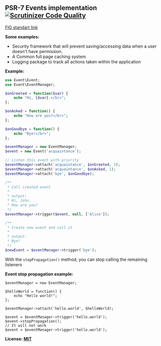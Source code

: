 ## PSR-7 Events implementation [![Scrutinizer Code Quality](https://scrutinizer-ci.com/g/Folleah/psr7-event-emitter/badges/quality-score.png?b=master)](https://scrutinizer-ci.com/g/Folleah/psr7-event-emitter/?branch=master)

[FIG standart link](https://github.com/php-fig/fig-standards/blob/master/proposed/event-manager.md)

**Some examples:**
- Security framework that will prevent saving/accessing data when a user doesn't have permission.
- A Common full page caching system
- Logging package to track all actions taken within the application

**Example:**
```php
use Event\Event;
use Event\EventManager;

$onGreeted = function($var) {
    echo "Hi, {$var}.</br>";
};

$onAsked = function() {
    echo "How are you?</br>";
};

$onGoodbye = function() {
    echo "Bye!</br>";
};

$eventManager = new EventManager;
$event = new Event('acquaintance');

// Listen this event with priority
$eventManager->attach('acquaintance', $onGreeted, 2);
$eventManager->attach('acquaintance', $onAsked, 1);
$eventManager->attach('bye', $onGoodbye);

/**
 * Call created event
 * 
 * output:
 * Hi, John.
 * How are you?
 */
$eventManager->trigger($event, null, ['Alice']);

/**
 * Create new event and call it
 * 
 * output:
 * Bye!
 */
$newEvent = $eventManager->trigger('bye');
```

With the `stopPropagation()` method, you can stop calling the remaining listeners

**Event stop propagation example:**
```
$eventManager = new EventManager;

$helloWorld = function() {
    echo "Hello world!";
};

$eventManager->attach('hello.world', $helloWorld);

$event = $eventManager->trigger('hello.world');
$event->stopPropagation();
// It will not work
$event = $eventManager->trigger('hello.world');
```

**License: [MIT](https://github.com/Folleah/psr7-event-emitter/blob/master/README.md)**